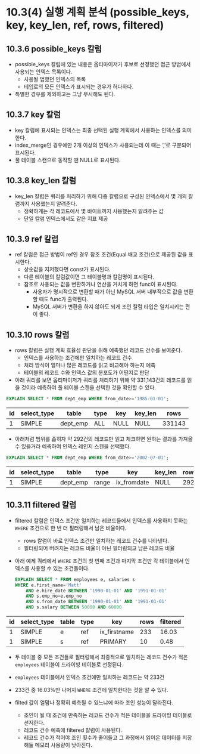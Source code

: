 # 10.3(4) 실행 계획 분석 (possible_keys, key, key_len, ref, rows, filtered)

## 10.3.6 possible_keys 칼럼

- possible_keys 칼럼에 있는 내용은 옵티마이저가 후보로 선정했던 접근 방법에서 사용되는 인덱스 목록이다.
    - 사용될 법했던 인덱스의 목록
    - 테입르의 모든 인덱스가 표시되는 경우가 허다하다.
- 특별한 경우를 제외하고는 그냥 무시해도 된다.

## 10.3.7 key 칼럼

- key 칼럼에 표시되는 인덱스는 최종 선택된 실행 계획에서 사용하는 인덱스를 의미한다.
- index_merge인 경우에만 2개 이상의 인덱스가 사용되는데 이 때는 ‘,’로 구분되어 표시된다.
- 풀 테이블 스캔으로 동작할 땐 NULL로 표시된다.

## 10.3.8 key_len 칼럼

- key_len 칼럼은 쿼리를 처리하기 위해 다중 칼럼으로 구성된 인덱스에서 몇 개의 칼럼까지 사용했는지 알려준다.
    - 정확하게는 각 레코드에서 몇 바이트까지 사용했는지 알려주는 값
    - 단일 칼럼 인덱스에서도 같은 지표 제공

## 10.3.9 ref 칼럼

- ref 칼럼은 접근 방법이 ref인 경우 참조 조건(Equal 배교 조건)으로 제공된 값을 표시한다.
    - 상숫값을 지저했다면 const가 표시된다.
    - 다른 테이블의 칼럼값이면 그 테이블명과 칼럼명이 표시된다.
    - 참조로 사용되는 값을 변환하거나 연산을 거치게 하면 func이 표시된다.
        - 사용자가 명시적으로 변환할 때가 아닌 MySQL 서버 내부적으로 값을 변환할 때도 func가 출력된다.
        - MySQL 서버가 변환을 하지 않아도 되게 조인 칼럼 타입은 일치시키는 편이 좋다.

## 10.3.10 rows 칼럼

- rows 칼럼은 실행 계획 효율성 판단을 위해 예측했던 레코드 건수를 보여준다.
    - 인덱스를 사용하는 조건에만 일치하는 레코드 건수
    - 처리 방식이 얼마나 많은 레코드를 읽고 비교해야 하는지 예측
    - 테이블의 레코드 수와 인덱스 값의 분포도가 어떤지로 판단
- 아래 쿼리를 보면 옵티마이저가 쿼리를 처리하기 위해 약 331,143건의 레코드를 읽을 것이라 예측하여 풀 테이블 스캔을 선택한 것을 확인할 수 있다.

```sql
EXPLAIN SELECT * FROM dept_emp WHERE from_date>='1985-01-01';
```

| id | select_type | table | type | key | key_len | rows |
| --- | --- | --- | --- | --- | --- | --- |
| 1 | SIMPLE | dept_emp | ALL | NULL | NULL | 331143 |

- 아래처럼 범위를 좁히자 약 292건의 레코드만 읽고 체크하면 원하는 결과를 가져올 수 있을거라 예측하여 인덱스 레인지 스캔을 선택했다.

```sql
EXPLAIN SELECT * FROM dept_emp WHERE from_date>='2002-07-01';
```

| id | select_type | table | type | key | key_len | rows |
| --- | --- | --- | --- | --- | --- | --- |
| 1 | SIMPLE | dept_emp | range | ix_fromdate | NULL | 292 |

## 10.3.11 filtered 칼럼

- filtered 칼럼은 인덱스 조건만 일치하는 레코드들에서 인덱스를 사용하지 못하는 `WHERE` 조건으로 한 번 더 필터링해서 남은 비율이다.
    - rows 칼럼이 바로 인덱스 조건만 일치하는 레코드 건수를 나타낸다.
    - 필터링되어 버려지는 레코드 비율이 아닌 필터링되고 남은 레코드 비율
- 아래 예제 쿼리에서 `WHERE` 조건의 첫 번째 조건과 마지막 조건만 각 테이블에서 인덱스를 사용할 수 있는 조건들이다.

    ```sql
    EXPLAIN SELECT * FROM employees e, salaries s
    WHERE e.first_name='Matt' 
    	AND e.hire_date BETWEEN '1990-01-01' AND '1991-01-01'
    	AND s.emp_no=e.emp_no
    	AND s.from_date BETWEEN '1990-01-01' AND '1991-01-01'
    	AND s.salary BETWEEN 50000 AND 60000
    ```

| id | select_type | table | type | key | rows  | filtered |
| --- | --- | --- | --- | --- | --- | --- |
| 1 | SIMPLE | e | ref | ix_firstname | 233 | 16.03 |
| 1 | SIMPLE | s | ref | PRIMARY | 10 | 0.48 |

- 두 테이블 중 모든 조건들로 필터링해서 최종적으로 일치하는 레코드 건수가 적은 `employees` 테이블이 드라이빙 테이블로 선정된다.
- `employees` 테이블에서 인덱스 조건에만 일치하는 레코드는 약 233건
- 233건 중 16.03%만 나머지 `WHERE` 조건에 일치한다는 것을 알 수 있다.

- filted 값이 얼맘나 정확히 예측될 수 있느냐에 따라 조인 성능이 달라진다.
    - 조인이 될 때 조건에 만족하는 레코드 건수가 적은 테이블을 드라이빙 테이블로 선저한다.
    - 레코드 건수 예측에 filtered 칼럼이 사용된다.
    - 레코드 건수가 적어야 조인 횟수가 줄어들고 그 과정에서 읽어온 데이터를 저장해둘 메모리 사용량이 낮아진다.
